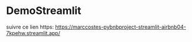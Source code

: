 # DemoStreamlit 

suivre ce lien https: https://marccostes-pybnbproject-streamlit-airbnb04-7kpehw.streamlit.app/
